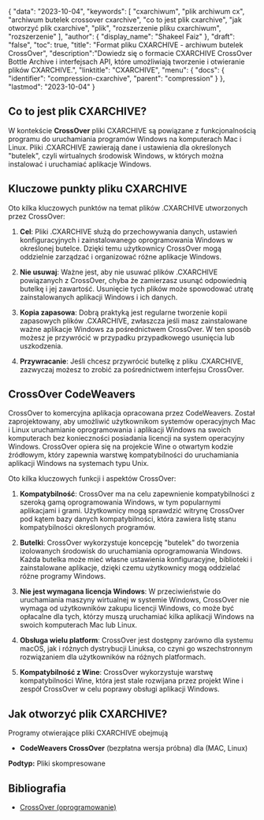 {
"data": "2023-10-04",
  "keywords": [
"cxarchiwum",
"plik archiwum cx",
"archiwum butelek crossover cxarchive",
"co to jest plik cxarchive",
"jak otworzyć plik cxarchive",
"plik",
"rozszerzenie pliku cxarchiwum",
"rozszerzenie"
],
  "author": {
"display_name": "Shakeel Faiz"
},
"draft": "false",
"toc": true,
"title": "Format pliku CXARCHIVE - archiwum butelek CrossOver",
  "description":"Dowiedz się o formacie CXARCHIVE CrossOver Bottle Archive i interfejsach API, które umożliwiają tworzenie i otwieranie plików CXARCHIVE.",
  "linktitle": "CXARCHIVE",
  "menu": {
    "docs": {
      "identifier": "compression-cxarchive",
      "parent": "compression"
}
},
"lastmod": "2023-10-04"
}

## Co to jest plik CXARCHIVE?

W kontekście **CrossOver** pliki CXARCHIVE są powiązane z funkcjonalnością programu do uruchamiania programów Windows na komputerach Mac i Linux. Pliki .CXARCHIVE zawierają dane i ustawienia dla określonych "butelek", czyli wirtualnych środowisk Windows, w których można instalować i uruchamiać aplikacje Windows.

## Kluczowe punkty pliku CXARCHIVE

Oto kilka kluczowych punktów na temat plików .CXARCHIVE utworzonych przez CrossOver:

1. **Cel**: Pliki .CXARCHIVE służą do przechowywania danych, ustawień konfiguracyjnych i zainstalowanego oprogramowania Windows w określonej butelce. Dzięki temu użytkownicy CrossOver mogą oddzielnie zarządzać i organizować różne aplikacje Windows.
    







2. **Nie usuwaj**: Ważne jest, aby nie usuwać plików .CXARCHIVE powiązanych z CrossOver, chyba że zamierzasz usunąć odpowiednią butelkę i jej zawartość. Usunięcie tych plików może spowodować utratę zainstalowanych aplikacji Windows i ich danych.
    







3. **Kopia zapasowa**: Dobrą praktyką jest regularne tworzenie kopii zapasowych plików .CXARCHIVE, zwłaszcza jeśli masz zainstalowane ważne aplikacje Windows za pośrednictwem CrossOver. W ten sposób możesz je przywrócić w przypadku przypadkowego usunięcia lub uszkodzenia.
    







4. **Przywracanie**: Jeśli chcesz przywrócić butelkę z pliku .CXARCHIVE, zazwyczaj możesz to zrobić za pośrednictwem interfejsu CrossOver.

## CrossOver CodeWeavers

CrossOver to komercyjna aplikacja opracowana przez CodeWeavers. Został zaprojektowany, aby umożliwić użytkownikom systemów operacyjnych Mac i Linux uruchamianie oprogramowania i aplikacji Windows na swoich komputerach bez konieczności posiadania licencji na system operacyjny Windows. CrossOver opiera się na projekcie Wine o otwartym kodzie źródłowym, który zapewnia warstwę kompatybilności do uruchamiania aplikacji Windows na systemach typu Unix.

Oto kilka kluczowych funkcji i aspektów CrossOver:

1. **Kompatybilność**: CrossOver ma na celu zapewnienie kompatybilności z szeroką gamą oprogramowania Windows, w tym popularnymi aplikacjami i grami. Użytkownicy mogą sprawdzić witrynę CrossOver pod kątem bazy danych kompatybilności, która zawiera listę stanu kompatybilności określonych programów.
    







2. **Butelki**: CrossOver wykorzystuje koncepcję "butelek" do tworzenia izolowanych środowisk do uruchamiania oprogramowania Windows. Każda butelka może mieć własne ustawienia konfiguracyjne, biblioteki i zainstalowane aplikacje, dzięki czemu użytkownicy mogą oddzielać różne programy Windows.
    







3. **Nie jest wymagana licencja Windows**: W przeciwieństwie do uruchamiania maszyny wirtualnej w systemie Windows, CrossOver nie wymaga od użytkowników zakupu licencji Windows, co może być opłacalne dla tych, którzy muszą uruchamiać kilka aplikacji Windows na swoich komputerach Mac lub Linux.
    







4. **Obsługa wielu platform**: CrossOver jest dostępny zarówno dla systemu macOS, jak i różnych dystrybucji Linuksa, co czyni go wszechstronnym rozwiązaniem dla użytkowników na różnych platformach.
    







5. **Kompatybilność z Wine**: CrossOver wykorzystuje warstwę kompatybilności Wine, która jest stale rozwijana przez projekt Wine i zespół CrossOver w celu poprawy obsługi aplikacji Windows.

## Jak otworzyć plik CXARCHIVE?

Programy otwierające pliki CXARCHIVE obejmują

- **CodeWeavers CrossOver** (bezpłatna wersja próbna) dla (MAC, Linux)

**Podtyp:** Pliki skompresowane

## Bibliografia
* [CrossOver (oprogramowanie)](https://en.wikipedia.org/wiki/CrossOver_(software))

